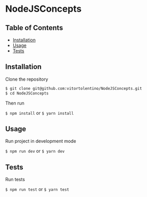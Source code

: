 # NodeJSConcepts

## Table of Contents

- [Installation](#installation)
- [Usage](#usage)
- [Tests](#tests)

## Installation

Clone the repository

```sh
$ git clone git@github.com:vitortolentino/NodeJSConcepts.git
$ cd NodeJSConcepts
```
Then run

`$ npm install` or `$ yarn install`


## Usage

Run project in development mode

`$ npm run dev` or `$ yarn dev`

## Tests

Run tests

`$ npm run test` or `$ yarn test`
